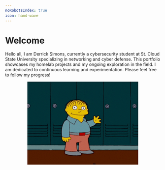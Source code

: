 ```yaml
---
noRobotsIndex: true
icon: hand-wave
---
```


# Welcome

Hello all, I am Derrick Simons, currently a cybersecurity student at St. Cloud State University specializing in networking and cyber defense. This portfolio showcases my homelab projects and my ongoing exploration in the field. I am dedicated to continuous learning and experimentation. Please feel free to follow my progress!

<div align="center" data-full-width="true"><figure><img src=".gitbook/assets/The Simpsons Hello GIF.gif" alt="" width="360"><figcaption></figcaption></figure></div>



